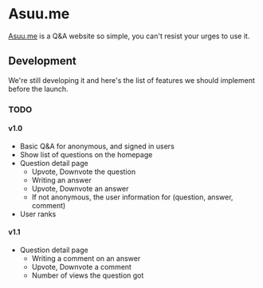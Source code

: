 # Asuu.me
<!-- [![License](https://poser.pugx.org/automattic/jetpack/license.svg)](https://www.gnu.org/licenses/gpl-2.0.html)
[![Code Climate](https://codeclimate.com/github/Automattic/jetpack/badges/gpa.svg)](https://codeclimate.com/github/Automattic/jetpack) -->
[Asuu.me](https://asuu.me/) is a Q&A website so simple, you can't resist your urges to use it.

## Development

We're still developing it and here's the list of features we should implement before the launch.

### TODO

#### v1.0
* Basic Q&A for anonymous, and signed in users
* Show list of questions on the homepage
* Question detail page
  * Upvote, Downvote the question  
  * Writing an answer
  * Upvote, Downvote an answer
  * If not anonymous, the user information for (question, answer, comment)
* User ranks

#### v1.1
* Question detail page
  * Writing a comment on an answer
  * Upvote, Downvote a comment
  * Number of views the question got
